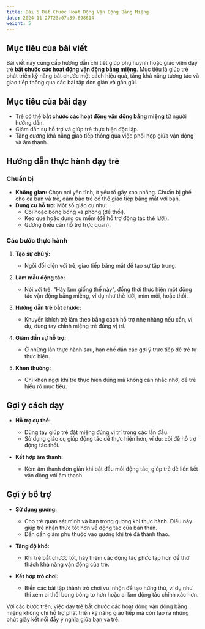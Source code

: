 ```yaml
---
title: Bài 5 Bắt Chước Hoạt Động Vận Động Bằng Miệng  
date: 2024-11-27T23:07:39.698614
weight: 5
---
```

## Mục tiêu của bài viết

Bài viết này cung cấp hướng dẫn chi tiết giúp phụ huynh hoặc giáo viên dạy trẻ **bắt chước các hoạt động vận động bằng miệng**. Mục tiêu là giúp trẻ phát triển kỹ năng bắt chước một cách hiệu quả, tăng khả năng tương tác và giao tiếp thông qua các bài tập đơn giản và gần gũi.

## Mục tiêu của bài dạy

- Trẻ có thể **bắt chước các hoạt động vận động bằng miệng** từ người hướng dẫn.
- Giảm dần sự hỗ trợ và giúp trẻ thực hiện độc lập.
- Tăng cường khả năng giao tiếp thông qua việc phối hợp giữa vận động và âm thanh.

## Hướng dẫn thực hành dạy trẻ

### Chuẩn bị

- **Không gian:** Chọn nơi yên tĩnh, ít yếu tố gây xao nhãng. Chuẩn bị ghế cho cả bạn và trẻ, đảm bảo trẻ có thể giao tiếp bằng mắt với bạn.
- **Dụng cụ hỗ trợ:** Một số giáo cụ như:
  - Còi hoặc bong bóng xà phòng (để thổi).
  - Kẹo que hoặc dụng cụ mềm (để hỗ trợ động tác thè lưỡi).
  - Gương (nếu cần hỗ trợ trực quan).

### Các bước thực hành

1. **Tạo sự chú ý:**
   - Ngồi đối diện với trẻ, giao tiếp bằng mắt để tạo sự tập trung.
   
2. **Làm mẫu động tác:**
   - Nói với trẻ: "Hãy làm giống thế này", đồng thời thực hiện một động tác vận động bằng miệng, ví dụ như thè lưỡi, mím môi, hoặc thổi.
   
3. **Hướng dẫn trẻ bắt chước:**
   - Khuyến khích trẻ làm theo bằng cách hỗ trợ nhẹ nhàng nếu cần, ví dụ, dùng tay chỉnh miệng trẻ đúng vị trí.
   
4. **Giảm dần sự hỗ trợ:**
   - Ở những lần thực hành sau, hạn chế dần các gợi ý trực tiếp để trẻ tự thực hiện. 

5. **Khen thưởng:**
   - Chỉ khen ngợi khi trẻ thực hiện đúng mà không cần nhắc nhở, để trẻ hiểu rõ mục tiêu.

## Gợi ý cách dạy

- **Hỗ trợ cụ thể:**
  - Dùng tay giúp trẻ đặt miệng đúng vị trí trong các lần đầu.
  - Sử dụng giáo cụ giúp động tác dễ thực hiện hơn, ví dụ: còi để hỗ trợ động tác thổi.
  
- **Kết hợp âm thanh:**
  - Kèm âm thanh đơn giản khi bắt đầu mỗi động tác, giúp trẻ dễ liên kết vận động với âm thanh.

## Gợi ý bổ trợ

- **Sử dụng gương:**
  - Cho trẻ quan sát mình và bạn trong gương khi thực hành. Điều này giúp trẻ nhận thức tốt hơn về động tác của bản thân.
  - Dần dần giảm phụ thuộc vào gương khi trẻ đã thành thạo.

- **Tăng độ khó:**
  - Khi trẻ bắt chước tốt, hãy thêm các động tác phức tạp hơn để thử thách khả năng vận động của trẻ.

- **Kết hợp trò chơi:**
  - Biến các bài tập thành trò chơi vui nhộn để tạo hứng thú, ví dụ như thi xem ai thổi bong bóng to hơn hoặc ai làm động tác chính xác hơn.

Với các bước trên, việc dạy trẻ bắt chước các hoạt động vận động bằng miệng không chỉ hỗ trợ phát triển kỹ năng giao tiếp mà còn tạo ra những phút giây kết nối đầy ý nghĩa giữa bạn và trẻ.






